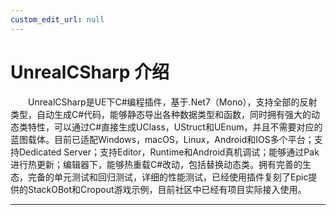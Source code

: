```yaml
---
custom_edit_url: null
---
```


# UnrealCSharp 介绍

&ensp;&ensp;&ensp;&ensp;UnrealCSharp是UE下C#编程插件，基于.Net7（Mono），支持全部的反射类型，自动生成C#代码，能够静态导出各种数据类型和函数，同时拥有强大的动态类特性，可以通过C#直接生成UClass，UStruct和UEnum，并且不需要对应的蓝图载体。目前已适配Windows，macOS，Linux，Android和IOS多个平台；支持Dedicated Server；支持Editor，Runtime和Android真机调试；能够通过Pak进行热更新；编辑器下，能够热重载C#改动，包括替换动态类。拥有完善的生态，完备的单元测试和回归测试，详细的性能测试，已经使用插件复刻了Epic提供的StackOBot和Cropout游戏示例，目前社区中已经有项目实际接入使用。

---
